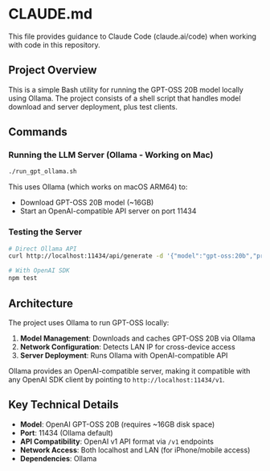 # CLAUDE.md

This file provides guidance to Claude Code (claude.ai/code) when working with code in this repository.

## Project Overview

This is a simple Bash utility for running the GPT-OSS 20B model locally using Ollama. The project consists of a shell script that handles model download and server deployment, plus test clients.

## Commands

### Running the LLM Server (Ollama - Working on Mac)
```bash
./run_gpt_ollama.sh
```
This uses Ollama (which works on macOS ARM64) to:
- Download GPT-OSS 20B model (~16GB)
- Start an OpenAI-compatible API server on port 11434

### Testing the Server
```bash
# Direct Ollama API
curl http://localhost:11434/api/generate -d '{"model":"gpt-oss:20b","prompt":"Hello!","stream":false}'

# With OpenAI SDK
npm test
```


## Architecture

The project uses Ollama to run GPT-OSS locally:

1. **Model Management**: Downloads and caches GPT-OSS 20B via Ollama
2. **Network Configuration**: Detects LAN IP for cross-device access
3. **Server Deployment**: Runs Ollama with OpenAI-compatible API

Ollama provides an OpenAI-compatible server, making it compatible with any OpenAI SDK client by pointing to `http://localhost:11434/v1`.

## Key Technical Details

- **Model**: OpenAI GPT-OSS 20B (requires ~16GB disk space)
- **Port**: 11434 (Ollama default)
- **API Compatibility**: OpenAI v1 API format via `/v1` endpoints
- **Network Access**: Both localhost and LAN (for iPhone/mobile access)
- **Dependencies**: Ollama